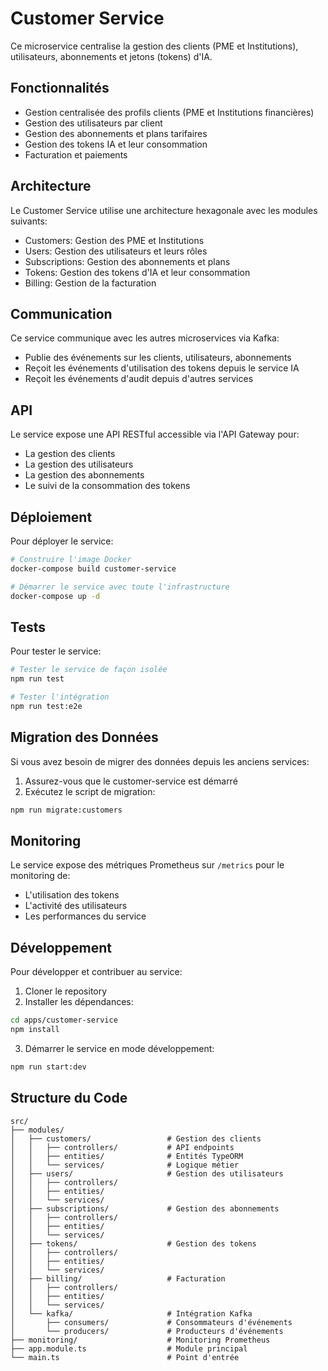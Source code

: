 # Customer Service

Ce microservice centralise la gestion des clients (PME et Institutions), utilisateurs, abonnements et jetons (tokens) d'IA.

## Fonctionnalités

- Gestion centralisée des profils clients (PME et Institutions financières)
- Gestion des utilisateurs par client
- Gestion des abonnements et plans tarifaires
- Gestion des tokens IA et leur consommation
- Facturation et paiements

## Architecture

Le Customer Service utilise une architecture hexagonale avec les modules suivants:

- Customers: Gestion des PME et Institutions
- Users: Gestion des utilisateurs et leurs rôles
- Subscriptions: Gestion des abonnements et plans
- Tokens: Gestion des tokens d'IA et leur consommation
- Billing: Gestion de la facturation

## Communication

Ce service communique avec les autres microservices via Kafka:
- Publie des événements sur les clients, utilisateurs, abonnements
- Reçoit les événements d'utilisation des tokens depuis le service IA
- Reçoit les événements d'audit depuis d'autres services

## API

Le service expose une API RESTful accessible via l'API Gateway pour:
- La gestion des clients
- La gestion des utilisateurs
- La gestion des abonnements
- Le suivi de la consommation des tokens

## Déploiement

Pour déployer le service:

```bash
# Construire l'image Docker
docker-compose build customer-service

# Démarrer le service avec toute l'infrastructure
docker-compose up -d
```

## Tests

Pour tester le service:

```bash
# Tester le service de façon isolée
npm run test

# Tester l'intégration
npm run test:e2e
```

## Migration des Données

Si vous avez besoin de migrer des données depuis les anciens services:

1. Assurez-vous que le customer-service est démarré
2. Exécutez le script de migration:

```bash
npm run migrate:customers
```

## Monitoring

Le service expose des métriques Prometheus sur `/metrics` pour le monitoring de:
- L'utilisation des tokens
- L'activité des utilisateurs
- Les performances du service

## Développement

Pour développer et contribuer au service:

1. Cloner le repository
2. Installer les dépendances:
```bash
cd apps/customer-service
npm install
```

3. Démarrer le service en mode développement:
```bash
npm run start:dev
```

## Structure du Code

```
src/
├── modules/
│   ├── customers/                 # Gestion des clients
│   │   ├── controllers/           # API endpoints
│   │   ├── entities/              # Entités TypeORM
│   │   └── services/              # Logique métier
│   ├── users/                     # Gestion des utilisateurs
│   │   ├── controllers/
│   │   ├── entities/
│   │   └── services/
│   ├── subscriptions/             # Gestion des abonnements
│   │   ├── controllers/
│   │   ├── entities/
│   │   └── services/
│   ├── tokens/                    # Gestion des tokens
│   │   ├── controllers/
│   │   ├── entities/
│   │   └── services/
│   ├── billing/                   # Facturation
│   │   ├── controllers/
│   │   ├── entities/
│   │   └── services/
│   └── kafka/                     # Intégration Kafka
│       ├── consumers/             # Consommateurs d'événements
│       └── producers/             # Producteurs d'événements
├── monitoring/                    # Monitoring Prometheus
├── app.module.ts                  # Module principal
└── main.ts                        # Point d'entrée
```

